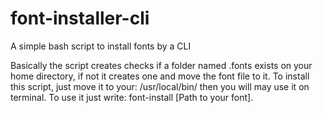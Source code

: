 # font-installer-cli
A simple bash script to install fonts by a CLI

Basically the script creates checks if a folder named .fonts exists on your home directory, if not it creates one and move the font file to it.
To install this script, just move it to your: /usr/local/bin/ then you will may use it on terminal.
To use it just write: font-install [Path to your font].

